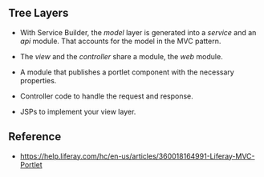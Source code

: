 ## Tree Layers

- With Service Builder, the *model* layer is generated into a *service* and an *api* module. That accounts for the model in the MVC pattern. 

- The *view* and the *controller* share a module, the *web* module.

- A module that publishes a portlet component with the necessary properties.

- Controller code to handle the request and response.

- JSPs to implement your view layer.

## Reference

- https://help.liferay.com/hc/en-us/articles/360018164991-Liferay-MVC-Portlet
